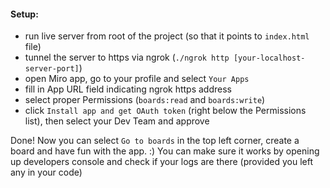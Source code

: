#### Setup:

 - run live server from root of the project (so that it points to `index.html` file)
 - tunnel the server to https via ngrok (`./ngrok http [your-localhost-server-port]`)
 - open Miro app, go to your profile and select `Your Apps`
 - fill in App URL field indicating ngrok https address
 - select proper Permissions (`boards:read` and `boards:write`)
 - click `Install app and get OAuth token` (right below the Permissions list), then select your Dev Team and approve

 Done! Now you can select `Go to boards` in the top left corner, create a board and have fun with the app. :)
 You can make sure it works by opening up developers console and check if your logs are there (provided you left any in your code)